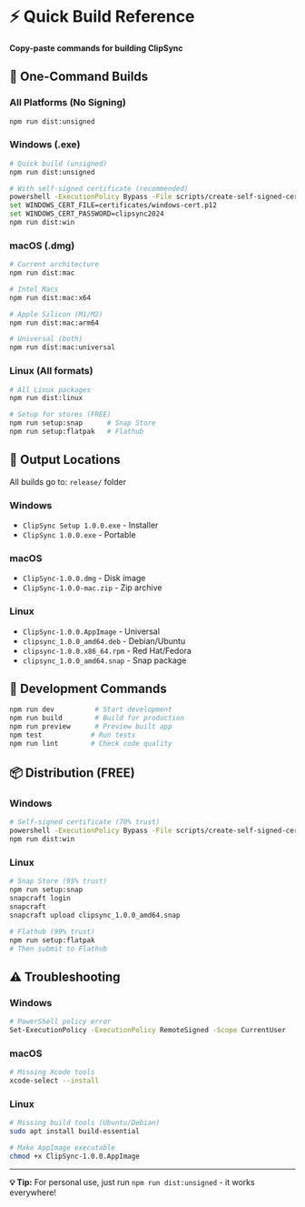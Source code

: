 # ⚡ Quick Build Reference

**Copy-paste commands for building ClipSync**

## **🚀 One-Command Builds**

### **All Platforms (No Signing)**

```bash
npm run dist:unsigned
```

### **Windows (.exe)**

```bash
# Quick build (unsigned)
npm run dist:unsigned

# With self-signed certificate (recommended)
powershell -ExecutionPolicy Bypass -File scripts/create-self-signed-cert.ps1
set WINDOWS_CERT_FILE=certificates/windows-cert.p12
set WINDOWS_CERT_PASSWORD=clipsync2024
npm run dist:win
```

### **macOS (.dmg)**

```bash
# Current architecture
npm run dist:mac

# Intel Macs
npm run dist:mac:x64

# Apple Silicon (M1/M2)
npm run dist:mac:arm64

# Universal (both)
npm run dist:mac:universal
```

### **Linux (All formats)**

```bash
# All Linux packages
npm run dist:linux

# Setup for stores (FREE)
npm run setup:snap      # Snap Store
npm run setup:flatpak   # Flathub
```

## **📁 Output Locations**

All builds go to: `release/` folder

### **Windows**

- `ClipSync Setup 1.0.0.exe` - Installer
- `ClipSync 1.0.0.exe` - Portable

### **macOS**

- `ClipSync-1.0.0.dmg` - Disk image
- `ClipSync-1.0.0-mac.zip` - Zip archive

### **Linux**

- `ClipSync-1.0.0.AppImage` - Universal
- `clipsync_1.0.0_amd64.deb` - Debian/Ubuntu
- `clipsync-1.0.0.x86_64.rpm` - Red Hat/Fedora
- `clipsync_1.0.0_amd64.snap` - Snap package

## **🔧 Development Commands**

```bash
npm run dev          # Start development
npm run build        # Build for production
npm run preview      # Preview built app
npm test            # Run tests
npm run lint        # Check code quality
```

## **📦 Distribution (FREE)**

### **Windows**

```bash
# Self-signed certificate (70% trust)
powershell -ExecutionPolicy Bypass -File scripts/create-self-signed-cert.ps1
npm run dist:win
```

### **Linux**

```bash
# Snap Store (95% trust)
npm run setup:snap
snapcraft login
snapcraft
snapcraft upload clipsync_1.0.0_amd64.snap

# Flathub (99% trust)
npm run setup:flatpak
# Then submit to Flathub
```

## **⚠️ Troubleshooting**

### **Windows**

```bash
# PowerShell policy error
Set-ExecutionPolicy -ExecutionPolicy RemoteSigned -Scope CurrentUser
```

### **macOS**

```bash
# Missing Xcode tools
xcode-select --install
```

### **Linux**

```bash
# Missing build tools (Ubuntu/Debian)
sudo apt install build-essential

# Make AppImage executable
chmod +x ClipSync-1.0.0.AppImage
```

---

**💡 Tip:** For personal use, just run `npm run dist:unsigned` - it works everywhere!
